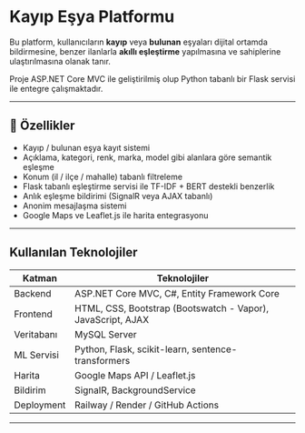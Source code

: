 # Kayıp Eşya Platformu

Bu platform, kullanıcıların **kayıp** veya **bulunan** eşyaları dijital ortamda bildirmesine, benzer ilanlarla **akıllı eşleştirme** yapılmasına ve sahiplerine ulaştırılmasına olanak tanır.

Proje ASP.NET Core MVC ile geliştirilmiş olup Python tabanlı bir Flask servisi ile entegre çalışmaktadır.

---

## 🚀 Özellikler

- Kayıp / bulunan eşya kayıt sistemi
- Açıklama, kategori, renk, marka, model gibi alanlara göre semantik eşleşme
- Konum (il / ilçe / mahalle) tabanlı filtreleme
- Flask tabanlı eşleştirme servisi ile TF-IDF + BERT destekli benzerlik
- Anlık eşleşme bildirimi (SignalR veya AJAX tabanlı)
- Anonim mesajlaşma sistemi
- Google Maps ve Leaflet.js ile harita entegrasyonu

---

## Kullanılan Teknolojiler

| Katman       | Teknolojiler |
|--------------|--------------|
| Backend      | ASP.NET Core MVC, C#, Entity Framework Core |
| Frontend     | HTML, CSS, Bootstrap (Bootswatch - Vapor), JavaScript, AJAX |
| Veritabanı   | MySQL Server |
| ML Servisi   | Python, Flask, scikit-learn, sentence-transformers |
| Harita       | Google Maps API / Leaflet.js |
| Bildirim     | SignalR, BackgroundService |
| Deployment   | Railway / Render / GitHub Actions |

---
